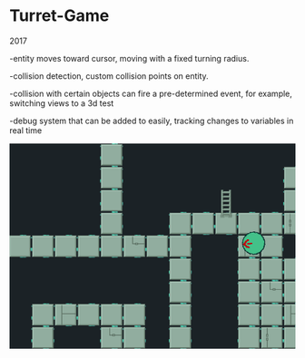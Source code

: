 # Turret-Game

2017

-entity moves toward cursor, moving with a fixed turning radius. 

-collision detection, custom collision points on entity. 

-collision with certain objects can fire a pre-determined event, for example, switching views to a 3d test

-debug system that can be added to easily, tracking changes to variables in real time

![captured gif](https://github.com/jjahearn/Turret-Game/blob/master/cap3.gif)
